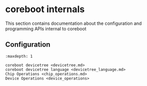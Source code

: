 # coreboot internals

This section contains documentation about the configuration and
programming APIs internal to coreboot

## Configuration

```{toctree}
:maxdepth: 1

coreboot devicetree <devicetree.md>
coreboot devicetree language <devicetree_language.md>
Chip Operations <chip_operations.md>
Device Operations <device_operations>
```
